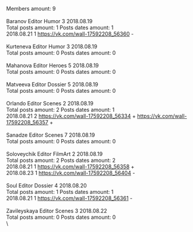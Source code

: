 Members amount: 9\
\
Baranov	Editor Humor 3 2018.08.19\
Total posts amount: 1	Posts dates amount: 1\
2018.08.21 1 https://vk.com/wall-17592208_56360 -	\
\
Kurteneva	Editor Humor 3 2018.08.19\
Total posts amount: 0	Posts dates amount: 0\
\
Mahanova	Editor Heroes 5 2018.08.19\
Total posts amount: 0	Posts dates amount: 0\
\
Matveeva	Editor Dossier 5 2018.08.19\
Total posts amount: 0	Posts dates amount: 0\
\
Orlando	Editor Scenes 2 2018.08.19\
Total posts amount: 2	Posts dates amount: 1\
2018.08.21 2 https://vk.com/wall-17592208_56334 +	https://vk.com/wall-17592208_56357 +	\
\
Sanadze	Editor Scenes 7 2018.08.19\
Total posts amount: 0	Posts dates amount: 0\
\
Soloveychik	Editor FilmArt 2 2018.08.19\
Total posts amount: 2	Posts dates amount: 2\
2018.08.21 1 https://vk.com/wall-17592208_56358 +	\
2018.08.23 1 https://vk.com/wall-17592208_56404 -	\
\
Soul	Editor Dossier 4 2018.08.20\
Total posts amount: 1	Posts dates amount: 1\
2018.08.21 1 https://vk.com/wall-17592208_56361 -	\
\
Zavileyskaya	Editor Scenes 3 2018.08.22\
Total posts amount: 0	Posts dates amount: 0\
\
